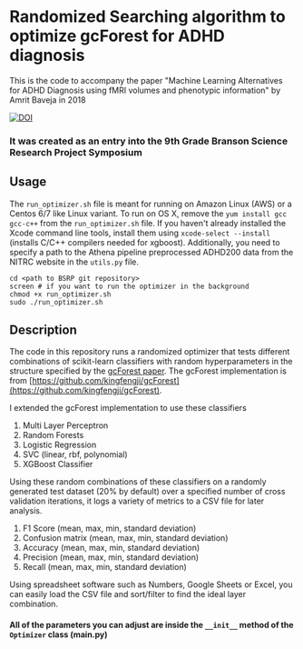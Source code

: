 # Randomized Searching algorithm to optimize gcForest for ADHD diagnosis
This is the code to accompany the paper "Machine Learning Alternatives for ADHD Diagnosis using fMRI volumes and phenotypic information" by Amrit Baveja in 2018


[![DOI](https://zenodo.org/badge/DOI/10.5281/zenodo.1227447.svg)](https://doi.org/10.5281/zenodo.1227447)

### It was created as an entry into the 9th Grade Branson Science Research Project Symposium
## Usage
The `run_optimizer.sh` file is meant for running on Amazon Linux (AWS) or a Centos 6/7 like Linux variant. To run on OS X, remove the `yum install gcc gcc-c++` from the `run_optimizer.sh` file. If you haven't already installed the Xcode command line tools, install them using `xcode-select --install` (installs C/C++ compilers needed for xgboost). Additionally, you need to specify a path to the Athena pipeline preprocessed ADHD200 data from the NITRC website in the `utils.py` file.

```
cd <path to BSRP git repository>
screen # if you want to run the optimizer in the background
chmod +x run_optimizer.sh
sudo ./run_optimizer.sh
```

## Description
The code in this repository runs a randomized optimizer that tests different combinations of scikit-learn classifiers with random hyperparameters in the structure specified by the [gcForest paper](https://arxiv.org/abs/1702.08835).
The gcForest implementation is from [https://github.com/kingfengji/gcForest](https://github.com/kingfengji/gcForest).

I extended the gcForest implementation to use these classifiers
1. Multi Layer Perceptron
2. Random Forests
3. Logistic Regression
4. SVC (linear, rbf, polynomial)
5. XGBoost Classifier

Using these random combinations of these classifiers on a randomly generated test dataset (20% by default) over a specified number of cross validation iterations, it logs a variety of metrics to a CSV file for later analysis.
1. F1 Score (mean, max, min, standard deviation)
2. Confusion matrix (mean, max, min, standard deviation)
3. Accuracy (mean, max, min, standard deviation)
4. Precision (mean, max, min, standard deviation)
5. Recall (mean, max, min, standard deviation)

Using spreadsheet software such as Numbers, Google Sheets or Excel, you can easily load the CSV file and sort/filter to find the ideal layer combination. 

#### All of the parameters you can adjust are inside the `__init__` method of the `Optimizer` class (main.py)
